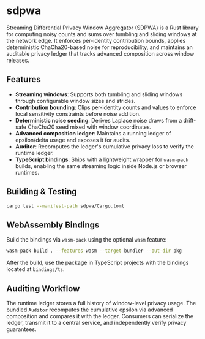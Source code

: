 # sdpwa

Streaming Differential Privacy Window Aggregator (SDPWA) is a Rust library for computing noisy counts and sums over tumbling and sliding windows at the network edge. It enforces per-identity contribution bounds, applies deterministic ChaCha20-based noise for reproducibility, and maintains an auditable privacy ledger that tracks advanced composition across window releases.

## Features

- **Streaming windows**: Supports both tumbling and sliding windows through configurable window sizes and strides.
- **Contribution bounding**: Clips per-identity counts and values to enforce local sensitivity constraints before noise addition.
- **Deterministic noise seeding**: Derives Laplace noise draws from a drift-safe ChaCha20 seed mixed with window coordinates.
- **Advanced composition ledger**: Maintains a running ledger of epsilon/delta usage and exposes it for audits.
- **Auditor**: Recomputes the ledger's cumulative privacy loss to verify the runtime ledger.
- **TypeScript bindings**: Ships with a lightweight wrapper for `wasm-pack` builds, enabling the same streaming logic inside Node.js or browser runtimes.

## Building & Testing

```bash
cargo test --manifest-path sdpwa/Cargo.toml
```

## WebAssembly Bindings

Build the bindings via `wasm-pack` using the optional `wasm` feature:

```bash
wasm-pack build . --features wasm --target bundler --out-dir pkg
```

After the build, use the package in TypeScript projects with the bindings located at `bindings/ts`.

## Auditing Workflow

The runtime ledger stores a full history of window-level privacy usage. The bundled `Auditor` recomputes the cumulative epsilon via advanced composition and compares it with the ledger. Consumers can serialize the ledger, transmit it to a central service, and independently verify privacy guarantees.
